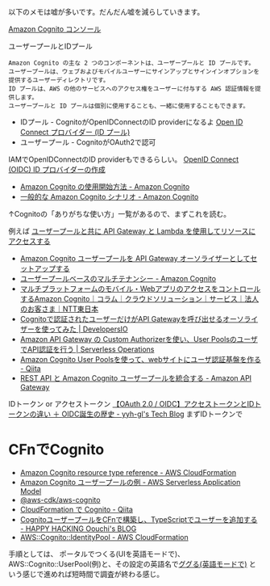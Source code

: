 以下のメモは嘘が多いです。だんだん嘘を減らしていきます。

[Amazon Cognito コンソール](https://console.aws.amazon.com/cognito/home)

ユーザープールとIDプール

```
Amazon Cognito の主な 2 つのコンポーネントは、ユーザープールと ID プールです。
ユーザープールは、ウェブおよびモバイルユーザーにサインアップとサインインオプションを提供するユーザーディレクトリです。
ID プールは、AWS の他のサービスへのアクセス権をユーザーに付与する AWS 認証情報を提供します。
ユーザープールと ID プールは個別に使用することも、一緒に使用することもできます。
```

- IDプール - CognitoがOpenIDConnectのID providerになるよ [Open ID Connect プロバイダー \(ID プール\)](https://docs.aws.amazon.com/ja_jp/cognito/latest/developerguide/open-id.html)
- ユーザープール - CognitoがOAuth2で認可

IAMでOpenIDConnectのID providerもできるらしい。
[OpenID Connect \(OIDC\) ID プロバイダーの作成](https://docs.aws.amazon.com/ja_jp/IAM/latest/UserGuide/id_roles_providers_create_oidc.html)


* [Amazon Cognito の使用開始方法 - Amazon Cognito](https://docs.aws.amazon.com/ja_jp/cognito/latest/developerguide/cognito-getting-started.html)
* [一般的な Amazon Cognito シナリオ \- Amazon Cognito](https://docs.aws.amazon.com/ja_jp/cognito/latest/developerguide/cognito-scenarios.html)

↑Cognitoの「ありがちな使い方」一覧があるので、まずこれを読む。

例えば
[ユーザープールと共に API Gateway と Lambda を使用してリソースにアクセスする](https://docs.aws.amazon.com/ja_jp/cognito/latest/developerguide/cognito-scenarios.html#scenario-api-gateway)


* [Amazon Cognito ユーザープールを API Gateway オーソライザーとしてセットアップする](https://aws.amazon.com/jp/premiumsupport/knowledge-center/api-gateway-cognito-user-pool-authorizer/)
* [ユーザープールベースのマルチテナンシー - Amazon Cognito](https://docs.aws.amazon.com/ja_jp/cognito/latest/developerguide/bp_user-pool-based-multi-tenancy.html)
* [マルチプラットフォームのモバイル・WebアプリのアクセスをコントロールするAmazon Cognito｜コラム｜クラウドソリューション｜サービス｜法人のお客さま｜NTT東日本](https://business.ntt-east.co.jp/content/cloudsolution/column-123.html)
* [Cognitoで認証されたユーザーだけがAPI Gatewayを呼び出せるオーソライザーを使ってみた \| DevelopersIO](https://dev.classmethod.jp/articles/api-gateway-cognito-authorizer/)
* [Amazon API Gateway の Custom Authorizerを使い、User PoolsのユーザでAPI認証を行う \| Serverless Operations](https://serverless.co.jp/blog/262/)
* [Amazon Cognito User Poolsを使って、webサイトにユーザ認証基盤を作る \- Qiita](https://qiita.com/horike37/items/1d522f66452d3abe1203)
* [REST API と Amazon Cognito ユーザープールを統合する \- Amazon API Gateway](https://docs.aws.amazon.com/ja_jp/apigateway/latest/developerguide/apigateway-enable-cognito-user-pool.html)


IDトークン or アクセストークン
[【OAuth 2\.0 / OIDC】アクセストークンとIDトークンの違い ＋ OIDC誕生の歴史 \- yyh\-gl's Tech Blog](https://yyh-gl.github.io/tech-blog/blog/id_token_and_access_token/#:~:text=2%E3%81%A4%E3%81%AE%E3%83%88%E3%83%BC%E3%82%AF%E3%83%B3%E3%81%AE%E9%81%95%E3%81%84,-%E3%82%A2%E3%82%AF%E3%82%BB%E3%82%B9%E3%83%88%E3%83%BC%E3%82%AF%E3%83%B3%20%E3%81%A8&text=%E8%AA%8D%E5%8F%AF%E3%81%AB%E4%BD%BF%E3%81%86%E3%81%9F%E3%82%81%E3%81%AE,%E3%81%AE%E3%81%8CID%E3%83%88%E3%83%BC%E3%82%AF%E3%83%B3%E3%81%A7%E3%81%99%E3%80%82)
まずIDトークンで


# CFnでCognito

- [Amazon Cognito resource type reference - AWS CloudFormation](https://docs.aws.amazon.com/ja_jp/AWSCloudFormation/latest/UserGuide/AWS_Cognito.html)
- [Amazon Cognito ユーザープールの例 \- AWS Serverless Application Model](https://docs.aws.amazon.com/ja_jp/serverless-application-model/latest/developerguide/serverless-controlling-access-to-apis-cognito-user-pool.html)
- [@aws-cdk/aws-cognito](https://awscdk.io/packages/@aws-cdk/aws-cognito@1.113.0/#/)
- [CloudFormation で Cognito - Qiita](https://qiita.com/y13i/items/1923b47079bdf7c44eec)
- [CognitoユーザープールをCFnで構築し、TypeScriptでユーザーを追加する - HAPPY HACKING Oouchi's BLOG](https://www.ooooouchi.info/entry/2020/06/03/083000)
- [AWS::Cognito::IdentityPool - AWS CloudFormation](https://docs.aws.amazon.com/ja_jp/AWSCloudFormation/latest/UserGuide/aws-resource-cognito-identitypool.html)

手順としては、
ポータルでつくる(UIを英語モードで)、AWS::Cognito::UserPool(例)と、その設定の英語名で[ググる(英語モードで)](https://www.google.com/webhp?hl=en)
という感じで進めれば短時間で調査が終わる感じ。
